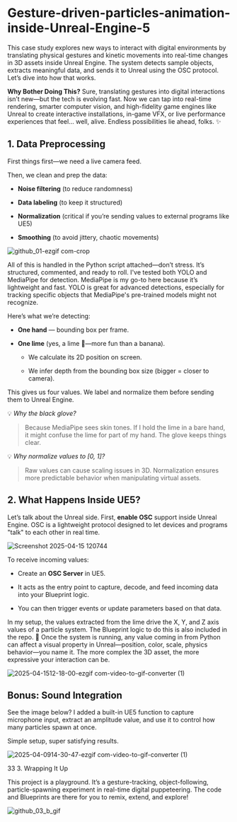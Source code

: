 # Gesture-driven-particles-animation-inside-Unreal-Engine-5
This case study explores new ways to interact with digital environments by translating physical gestures and kinetic movements into real-time changes in 3D assets inside Unreal Engine. The system detects sample objects, extracts meaningful data, and sends it to Unreal using the OSC protocol. Let’s dive into how that works.

**Why Bother Doing This?**
Sure, translating gestures into digital interactions isn’t new—but the tech is evolving fast. Now we can tap into real-time rendering, smarter computer vision, and high-fidelity game engines like Unreal to create interactive installations, in-game VFX, or live performance experiences that feel... well, alive. Endless possibilities lie ahead, folks. ✨

## 1. Data Preprocessing
First things first—we need a live camera feed.

Then, we clean and prep the data:

* **Noise filtering** (to reduce randomness)

* **Data labeling** (to keep it structured)

* **Normalization** (critical if you’re sending values to external programs like UE5)

* **Smoothing** (to avoid jittery, chaotic movements)

![github_01-ezgif com-crop](https://github.com/user-attachments/assets/f4923e30-5a19-4ac5-baf3-1e72010edcc0)

All of this is handled in the Python script attached—don’t stress. It’s structured, commented, and ready to roll.
I've tested both YOLO and MediaPipe for detection. MediaPipe is my go-to here because it’s lightweight and fast. YOLO is great for advanced detections, especially for tracking specific objects that MediaPipe's pre-trained models might not recognize.

Here’s what we’re detecting:

* **One hand** — bounding box per frame.

* **One lime** (yes, a lime 🍋—more fun than a banana).

  * We calculate its 2D position on screen.

  * We infer depth from the bounding box size (bigger = closer to camera).

This gives us four values. We label and normalize them before sending them to Unreal Engine.

💡 *Why the black glove?*
> Because MediaPipe sees skin tones. If I hold the lime in a bare hand, it might confuse the lime for part of my hand. The glove keeps things clear.

💡 *Why normalize values to [0, 1]?*
> Raw values can cause scaling issues in 3D. Normalization ensures more predictable behavior when manipulating virtual assets.

## 2. What Happens Inside UE5?

Let’s talk about the Unreal side.
First, **enable OSC** support inside Unreal Engine. OSC is a lightweight protocol designed to let devices and programs "talk" to each other in real time.

![Screenshot 2025-04-15 120744](https://github.com/user-attachments/assets/abd81f34-3e0a-46e5-94cd-304a74831098)

To receive incoming values:

* Create an **OSC Server** in UE5.

* It acts as the entry point to capture, decode, and feed incoming data into your Blueprint logic.

* You can then trigger events or update parameters based on that data.

In my setup, the values extracted from the lime drive the X, Y, and Z axis values of a particle system. The Blueprint logic to do this is also included in the repo. 🧩
Once the system is running, any value coming in from Python can affect a visual property in Unreal—position, color, scale, physics behavior—you name it. The more complex the 3D asset, the more expressive your interaction can be. 

![2025-04-1512-18-00-ezgif com-video-to-gif-converter (1)](https://github.com/user-attachments/assets/88c37293-cfb6-4d82-9c25-577db7151d4f)

## Bonus: Sound Integration

See the image below? I added a built-in UE5 function to capture microphone input, extract an amplitude value, and use it to control how many particles spawn at once.

Simple setup, super satisfying results.

![2025-04-0914-30-47-ezgif com-video-to-gif-converter (1)](https://github.com/user-attachments/assets/08ac0741-436c-47ca-8433-d23388ea6d57)

33 3. Wrapping It Up

This project is a playground. It’s a gesture-tracking, object-following, particle-spawning experiment in real-time digital puppeteering. The code and Blueprints are there for you to remix, extend, and explore!

![github_03_b_gif](https://github.com/user-attachments/assets/6be5486d-caaa-4fe8-a8a0-e75aa474fba4)





